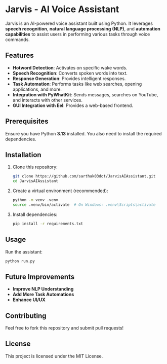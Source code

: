 # Jarvis - AI Voice Assistant

Jarvis is an AI-powered voice assistant built using Python. It leverages **speech recognition**, **natural language processing (NLP)**, and **automation capabilities** to assist users in performing various tasks through voice commands.

## Features
- **Hotword Detection**: Activates on specific wake words.
- **Speech Recognition**: Converts spoken words into text.
- **Response Generation**: Provides intelligent responses.
- **Task Automation**: Performs tasks like web searches, opening applications, and more.
- **Integration with PyWhatKit**: Sends messages, searches on YouTube, and interacts with other services.
- **GUI Integration with Eel**: Provides a web-based frontend.

## Prerequisites
Ensure you have Python **3.13** installed. You also need to install the required dependencies.

## Installation
1. Clone this repository:
   ```sh
   git clone https://github.com/sarthak03dot/JarvisAIAssistant.git
   cd JarvisAIAssistant
   ```
2. Create a virtual environment (recommended):
   ```sh
   python -m venv .venv
   source .venv/bin/activate  # On Windows: .venv\Scripts\activate
   ```
3. Install dependencies:
   ```sh
   pip install -r requirements.txt
   ```

## Usage
Run the assistant:
```sh
python run.py
```

## Future Improvements
- **Improve NLP Understanding**
- **Add More Task Automations**
- **Enhance UI/UX**

## Contributing
Feel free to fork this repository and submit pull requests!

## License
This project is licensed under the MIT License.
